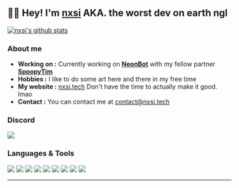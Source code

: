 👨‍💻 Hey! I'm [nxsi](https://www.nxsi.tech/) AKA. the worst dev on earth ngl
----------------------------------------------------------


[![nxsi's github stats](https://github-readme-stats.vercel.app/api?username=n-xsi&count_private=true&show_icons=true&theme=radical)](https://github.com/n-xsi)


### About me

-  **Working on :** Currently working on [**NeonBot**](https://neonbot.me/) with my fellow partner [**SpoopyTim**](https://github.com/spoopytim)
-  **Hobbies :** I like to do some art here and there in my free time
-  **My website :** [nxsi.tech](https://www.nxsi.tech/) Don't have the time to actually make it good. lmao
-  **Contact :** You can contact me at [contact@nxsi.tech](mailto:contact@nxsi.tech)

### Discord

[<img src="https://img.shields.io/badge/discord-%237289DA.svg?&style=for-the-badge&logo=discord&label=nxsi%230001&logoColor=7289DA&color=313842" />](https://discordapp.com/users/852851914005544960)

### Languages & Tools

[<img src="https://img.shields.io/badge/javascript-%23323330.svg?style=for-the-badge&logo=javascript&logoColor=%23F7DF1E" />](https://www.javascript.com/)
[<img src="https://img.shields.io/badge/java-%23ED8B00.svg?style=for-the-badge&logo=java&logoColor=white" />](https://java.com/en/) 
[<img src="https://img.shields.io/badge/python-3670A0?style=for-the-badge&logo=python&logoColor=ffdd54" />](https://www.python.org/)
[<img src="https://img.shields.io/badge/MongoDB-%234ea94b.svg?style=for-the-badge&logo=mongodb&logoColor=white"/>](https://www.mongodb.com/)
[<img src="https://img.shields.io/badge/sqlite-%2307405e.svg?style=for-the-badge&logo=sqlite&logoColor=white"/>](https://www.sqlite.org/index.html) 
[<img src="https://img.shields.io/badge/node.js-6DA55F?style=for-the-badge&logo=node.js&logoColor=white"/>](https://nodejs.org/en/) 
[<img src="https://img.shields.io/badge/Next-black?style=for-the-badge&logo=next.js&logoColor=white"/>](https://nextjs.org/) 
[<img src="https://img.shields.io/badge/html5-%23E34F26.svg?style=for-the-badge&logo=html5&logoColor=white"/>](https://www.w3schools.com/html/) 
[<img src="https://img.shields.io/badge/Visual%20Studio%20Code-0078d7.svg?style=for-the-badge&logo=visual-studio-code&logoColor=white"/>](https://code.visualstudio.com/) 



----------------------------------------------------------
